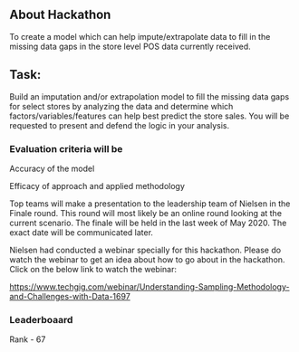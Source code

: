 ## About Hackathon
To create a model which can help impute/extrapolate data to fill in the missing data gaps in the store level POS data currently received.

## Task:

Build an imputation and/or extrapolation model to fill the missing data gaps for select stores by analyzing the data and determine which factors/variables/features can help best predict the store sales. You will be requested to present and defend the logic in your analysis.


### Evaluation criteria will be

Accuracy of the model

Efficacy of approach and applied methodology


Top teams will make a presentation to the leadership team of Nielsen in the Finale round. This round will most likely be an online round looking at the current scenario. The finale will be held in the last week of May 2020. The exact date will be communicated later.


Nielsen had conducted a webinar specially for this hackathon. Please do watch the webinar to get an idea about how to go about in the hackathon. Click on the below link to watch the webinar:


https://www.techgig.com/webinar/Understanding-Sampling-Methodology-and-Challenges-with-Data-1697

### Leaderboaard
Rank - 67
